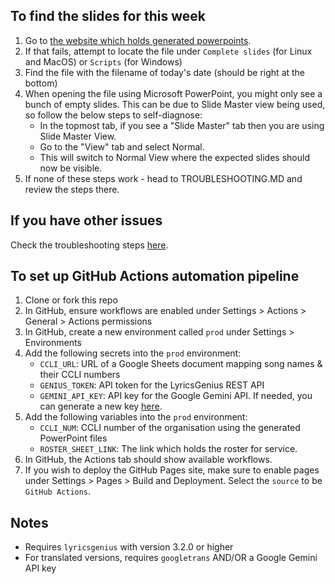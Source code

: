 ## To find the slides for this week
1. Go to [the website which holds generated powerpoints](https://pangwuu.github.io/smallPowerpointMaker/).
2. If that fails, attempt to locate the file under `Complete slides` (for Linux and MacOS) or `Scripts` (for Windows)
3. Find the file with the filename of today's date (should be right at the bottom)
4. When opening the file using Microsoft PowerPoint, you might only see a bunch of empty slides. This can be due to Slide Master view being used, so follow the below steps to self-diagnose:
   - In the topmost tab, if you see a "Slide Master" tab then you are using Slide Master View.
   - Go to the "View" tab and select Normal.
   - This will switch to Normal View where the expected slides should now be visible.
5. If none of these steps work - head to TROUBLESHOOTING.MD and review the steps there.

## If you have other issues
Check the troubleshooting steps [here](link).

## To set up GitHub Actions automation pipeline
1. Clone or fork this repo
2. In GitHub, ensure workflows are enabled under Settings > Actions > General > Actions permissions
2. In GitHub, create a new environment called `prod` under Settings > Environments
3. Add the following secrets into the `prod` environment:
   - `CCLI_URL`: URL of a Google Sheets document mapping song names & their CCLI numbers
   - `GENIUS_TOKEN`: API token for the LyricsGenius REST API
   - `GEMINI_API_KEY`: API key for the Google Gemini API. If needed, you can generate a new key [here](https://aistudio.google.com/api-keys).
4. Add the following variables into the `prod` environment:
   - `CCLI_NUM`: CCLI number of the organisation using the generated PowerPoint files
   - `ROSTER_SHEET_LINK`: The link which holds the roster for service. 
5. In GitHub, the Actions tab should show available workflows.
6. If you wish to deploy the GitHub Pages site, make sure to enable pages under Settings > Pages > Build and Deployment. Select the `source` to be `GitHub Actions`.

## Notes
- Requires `lyricsgenius` with version 3.2.0 or higher
- For translated versions, requires `googletrans` AND/OR a Google Gemini API key